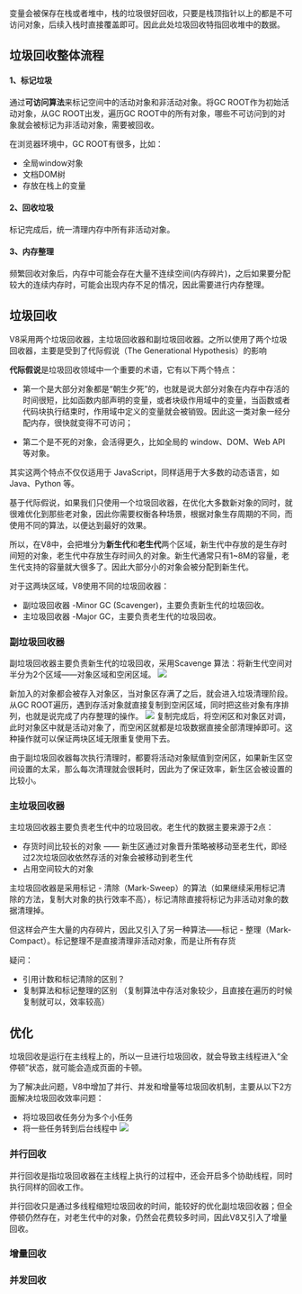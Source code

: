 变量会被保存在栈或者堆中，栈的垃圾很好回收，只要是栈顶指针以上的都是不可访问对象，后续入栈时直接覆盖即可。因此此处垃圾回收特指回收堆中的数据。
## 垃圾回收整体流程
#### 1、标记垃圾
通过**可访问算法**来标记空间中的活动对象和非活动对象。将GC ROOT作为初始活动对象，从GC ROOT出发，遍历GC ROOT中的所有对象，哪些不可访问到的对象就会被标记为非活动对象，需要被回收。

在浏览器环境中，GC ROOT有很多，比如：
* 全局window对象
* 文档DOM树
* 存放在栈上的变量

#### 2、回收垃圾
标记完成后，统一清理内存中所有非活动对象。
#### 3、内存整理
频繁回收对象后，内存中可能会存在大量不连续空间(内存碎片)，之后如果要分配较大的连续内存时，可能会出现内存不足的情况，因此需要进行内存整理。

## 垃圾回收
V8采用两个垃圾回收器，主垃圾回收器和副垃圾回收器。之所以使用了两个垃圾回收器，主要是受到了代际假说（The Generational Hypothesis）的影响

**代际假说**是垃圾回收领域中一个重要的术语，它有以下两个特点：
* 第一个是大部分对象都是“朝生夕死”的，也就是说大部分对象在内存中存活的时间很短，比如函数内部声明的变量，或者块级作用域中的变量，当函数或者代码块执行结束时，作用域中定义的变量就会被销毁。因此这一类对象一经分配内存，很快就变得不可访问；

* 第二个是不死的对象，会活得更久，比如全局的 window、DOM、Web API 等对象。

其实这两个特点不仅仅适用于 JavaScript，同样适用于大多数的动态语言，如 Java、Python 等。

基于代际假说，如果我们只使用一个垃圾回收器，在优化大多数新对象的同时，就很难优化到那些老对象，因此你需要权衡各种场景，根据对象生存周期的不同，而使用不同的算法，以便达到最好的效果。

所以，在V8中，会把堆分为**新生代**和**老生代**两个区域，新生代中存放的是生存时间短的对象，老生代中存放生存时间久的对象。新生代通常只有1~8M的容量，老生代支持的容量就大很多了。因此大部分小的对象会被分配到新生代。

对于这两块区域，V8使用不同的垃圾回收器：

* 副垃圾回收器 -Minor GC (Scavenger)，主要负责新生代的垃圾回收。
* 主垃圾回收器 -Major GC，主要负责老生代的垃圾回收。

### 副垃圾回收器
副垃圾回收器主要负责新生代的垃圾回收，采用Scavenge 算法：将新生代空间对半分为2个区域——对象区域和空闲区域。
![](https://tva1.sinaimg.cn/large/007S8ZIlgy1geqj35esa2j31hc0u0jvf.jpg)

新加入的对象都会被存入对象区，当对象区存满了之后，就会进入垃圾清理阶段。从GC ROOT遍历，遇到存活对象就直接复制到空闲区域，同时把这些对象有序排列，也就是说完成了内存整理的操作。
![](https://tva1.sinaimg.cn/large/007S8ZIlgy1geqj7r96y3j31hc0u0q5u.jpg)
复制完成后，将空闲区和对象区对调，此时对象区中就是活动对象了，而空闲区就都是垃圾数据直接全部清理掉即可。这种操作就可以保证两块区域无限重复使用下去。

由于副垃圾回收器每次执行清理时，都要将活动对象赋值到空闲区，如果新生区空间设置的太呆，那么每次清理就会很耗时，因此为了保证效率，新生区会被设置的比较小。

### 主垃圾回收器
主垃圾回收器主要负责老生代中的垃圾回收。老生代的数据主要来源于2点： 
* 存货时间比较长的对象 —— 新生区通过对象晋升策略被移动至老生代，即经过2次垃圾回收依然存活的对象会被移动到老生代
* 占用空间较大的对象

主垃圾回收器是采用标记 - 清除（Mark-Sweep）的算法（如果继续采用标记清除的方法，复制大对象的执行效率不高），标记清除直接将标记为非活动对象的数据清理掉。

但这样会产生大量的内存碎片，因此又引入了另一种算法——标记 - 整理（Mark-Compact）。标记整理不是直接清理非活动对象，而是让所有存货


疑问：
* 引用计数和标记清除的区别？
* 复制算法和标记整理的区别
（复制算法中存活对象较少，且直接在遍历的时候复制就可以，效率较高）

## 优化
垃圾回收是运行在主线程上的，所以一旦进行垃圾回收，就会导致主线程进入“全停顿”状态，就可能会造成页面的卡顿。

为了解决此问题，V8中增加了并行、并发和增量等垃圾回收机制，主要从以下2方面解决垃圾回收效率问题：
* 将垃圾回收任务分为多个小任务
* 将一些任务转到后台线程中
![](https://tva1.sinaimg.cn/large/007S8ZIlgy1geql5lz3kpj31rg0jptaz.jpg)
### 并行回收
并行回收是指垃圾回收器在主线程上执行的过程中，还会开启多个协助线程，同时执行同样的回收工作。

并行回收只是通过多线程缩短垃圾回收的时间，能较好的优化副垃圾回收器；但全停顿仍然存在，对老生代中的对象，仍然会花费较多时间，因此V8又引入了增量回收。
### 增量回收
### 并发回收


